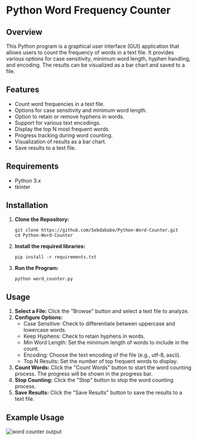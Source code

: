# Python Word Frequency Counter

## Overview
This Python program is a graphical user interface (GUI) application that allows users to count the frequency of words in a text file. It provides various options for case sensitivity, minimum word length, hyphen handling, and encoding. The results can be visualized as a bar chart and saved to a file.

## Features
- Count word frequencies in a text file.
- Options for case sensitivity and minimum word length.
- Option to retain or remove hyphens in words.
- Support for various text encodings.
- Display the top N most frequent words.
- Progress tracking during word counting.
- Visualization of results as a bar chart.
- Save results to a text file.

## Requirements
- Python 3.x
- tkinter

## Installation

1. **Clone the Repository:**
   ```
   git clone https://github.com/Sebdababo/Python-Word-Counter.git
   cd Python-Word-Counter
   ```

2. **Install the required libraries:**
    ```
    pip install -r requirements.txt
    ```

3. **Run the Program:**
   ```
   python word_counter.py
   ```

## Usage

1. **Select a File:** Click the "Browse" button and select a text file to analyze.
2. **Configure Options:**
   - Case Sensitive: Check to differentiate between uppercase and lowercase words.
   - Keep Hyphens: Check to retain hyphens in words.
   - Min Word Length: Set the minimum length of words to include in the count.
   - Encoding: Choose the text encoding of the file (e.g., utf-8, ascii).
   - Top N Results: Set the number of top frequent words to display.
3. **Count Words:** Click the "Count Words" button to start the word counting process. The progress will be shown in the progress bar.
4. **Stop Counting:** Click the "Stop" button to stop the word counting process.
5. **Save Results:** Click the "Save Results" button to save the results to a text file.

## Example Usage

![word counter output](https://github.com/user-attachments/assets/03cfad38-d152-4710-9c4c-44b0a56d9fda)
